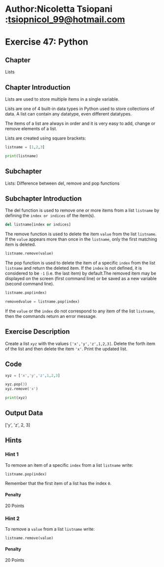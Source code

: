 # Author:Nicoletta Tsiopani :tsiopnicol_99@hotmail.com

# Exercise 47: Python

## Chapter
Lists

## Chapter Introduction
Lists are used to store multiple items in a single variable.

Lists are one of 4 built-in data types in Python used to store collections of data. A list can contain any datatype, even different datatypes.

The items of a list are always in order and it is very easy to add, change or remove elements of a list.

Lists are created using square brackets:

```python
listname = [1,2,3]

print(listname)
```

## Subchapter
Lists: Difference between del, remove and pop functions


## Subchapter Introduction
The del function is used to remove one or more items from a list `listname` by defining the `index or indices` of the item(s).

```python
del listname[index or indices]
```

The remove function is used to delete the item `value` from the list `listname`. If the `value` appears more than once in the `listname`, only the first matching item is deleted.

```python
listname.remove(value)
```

The pop function is used to delete the item of a specific `index` from the list `listname` and return the deleted item. If the `index` is not defined, it is considered to be `-1` (i.e. the last item) by default.The removed item may be displayed on the screen (first command line) or be saved as a new variable (second command line).

```python
listname.pop(index)

removedvalue = listname.pop(index)
```

If the `value` or the `index` do not correspond to any item of the list `listname`, then the commands return an error message. 


## Exercise Description
Create a list `xyz` with the values `['x','y','z',1,2,3]`. Delete the forth item of the list and then delete the item `'x'`. Print the updated list.

## Code
```python
xyz = ['x','y','z',1,2,3]

xyz.pop(3)
xyz.remove('x')

print(xyz)
```

## Output Data
['y', 'z', 2, 3]

## Hints

### Hint 1
To remove an item of a specific `index` from a list `listname` write:

```python
listname.pop(index)
```
Remember that the first item of a list has the index `0`.

#### Penalty
20 Points

### Hint 2
To remove a `value` from a list `listname` write:

```python
listname.remove(value)
```

#### Penalty
20 Points


